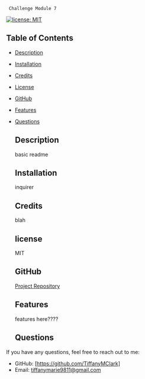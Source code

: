 


     Challenge Module 7

    
[![license: MIT](https://img.shields.io/badge/license-MIT-yellow.svg)](https://opensource.org/licenses/MIT)
## Table of Contents
- [Description](#description)
- [Installation](#installation)
- [Credits](#credits)
- [License](#license)
- [GitHub](#github)
- [Features](#features)
- [Questions](#questions)


    ## Description
    basic readme


    ## Installation
     inquirer


    ## Credits
     blah
    

    ## license
     MIT


    ## GitHub
     [Project Repository](https://github.com/TiffanyMClark/Challenge-7)


    ## Features
     features here????


     
     ## Questions
If you have any questions, feel free to reach out to me:

- GitHub: [https://github.com/TiffanyMClark]
- Email: tiffanymarie9811@gmail.com

  
  